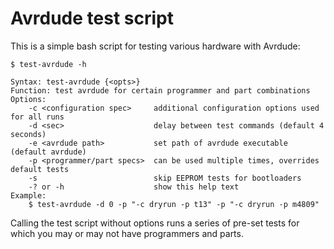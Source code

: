 # Avrdude test script
This is a simple bash script for testing various hardware with Avrdude:

```
$ test-avrdude -h

Syntax: test-avrdude {<opts>}
Function: test avrdude for certain programmer and part combinations
Options:
    -c <configuration spec>     additional configuration options used for all runs
    -d <sec>                    delay between test commands (default 4 seconds)
    -e <avrdude path>           set path of avrdude executable (default avrdude)
    -p <programmer/part specs>  can be used multiple times, overrides default tests
    -s                          skip EEPROM tests for bootloaders
    -? or -h                    show this help text
Example:
    $ test-avrdude -d 0 -p "-c dryrun -p t13" -p "-c dryrun -p m4809"
```

Calling the test script without options runs a series of pre-set tests for which you may or may not have programmers and parts.

